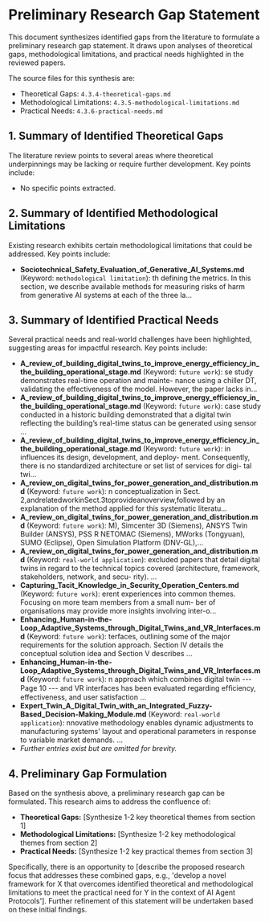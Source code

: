# Preliminary Research Gap Statement

This document synthesizes identified gaps from the literature to formulate a preliminary research gap statement. It draws upon analyses of theoretical gaps, methodological limitations, and practical needs highlighted in the reviewed papers.

The source files for this synthesis are:
- Theoretical Gaps: `4.3.4-theoretical-gaps.md`
- Methodological Limitations: `4.3.5-methodological-limitations.md`
- Practical Needs: `4.3.6-practical-needs.md`

## 1. Summary of Identified Theoretical Gaps
The literature review points to several areas where theoretical underpinnings may be lacking or require further development. Key points include:
- No specific points extracted.

## 2. Summary of Identified Methodological Limitations
Existing research exhibits certain methodological limitations that could be addressed. Key points include:
- **Sociotechnical_Safety_Evaluation_of_Generative_AI_Systems.md** (Keyword: `methodological limitation`): th defining the metrics. In this section, we describe available methods for measuring risks of harm from generative AI systems at each of the three la...

## 3. Summary of Identified Practical Needs
Several practical needs and real-world challenges have been highlighted, suggesting areas for impactful research. Key points include:
- **A_review_of_building_digital_twins_to_improve_energy_efficiency_in_the_building_operational_stage.md** (Keyword: `future work`): se study demonstrates real-time operation and mainte- nance using a chiller DT, validating the effectiveness of the model. However, the paper lacks in...
- **A_review_of_building_digital_twins_to_improve_energy_efficiency_in_the_building_operational_stage.md** (Keyword: `future work`): case study conducted in a historic building demonstrated that a digital twin reflecting the building’s real-time status can be generated using sensor ...
- **A_review_of_building_digital_twins_to_improve_energy_efficiency_in_the_building_operational_stage.md** (Keyword: `future work`): in influences its design, development, and deploy- ment. Consequently, there is no standardized architecture or set list of services for digi- tal twi...
- **A_review_on_digital_twins_for_power_generation_and_distribution.md** (Keyword: `future work`): n conceptualization in Sect. 2,andrelatedworkinSect.3toprovideanoverview,followed by an explanation of the method applied for this systematic literatu...
- **A_review_on_digital_twins_for_power_generation_and_distribution.md** (Keyword: `future work`): M), Simcenter 3D (Siemens), ANSYS Twin Builder (ANSYS), PSS R NETOMAC (Siemens), MWorks (Tongyuan), SUMO (Eclipse), Open Simulation Platform (DNV-GL),...
- **A_review_on_digital_twins_for_power_generation_and_distribution.md** (Keyword: `real-world application`): excluded papers that detail digital twins in regard to the technical topics covered (architecture, framework, stakeholders, network, and secu- rity). ...
- **Capturing_Tacit_Knowledge_in_Security_Operation_Centers.md** (Keyword: `future work`): erent experiences into common themes. Focusing on more team members from a small num- ber of organisations may provide more insights involving inter-o...
- **Enhancing_Human-in-the-Loop_Adaptive_Systems_through_Digital_Twins_and_VR_Interfaces.md** (Keyword: `future work`): terfaces, outlining some of the major requirements for the solution approach. Section IV details the conceptual solution idea and Section V describes ...
- **Enhancing_Human-in-the-Loop_Adaptive_Systems_through_Digital_Twins_and_VR_Interfaces.md** (Keyword: `future work`): n approach which combines digital twin --- Page 10 --- and VR interfaces has been evaluated regarding efﬁciency, effectiveness, and user satisfaction ...
- **Expert_Twin_A_Digital_Twin_with_an_Integrated_Fuzzy-Based_Decision-Making_Module.md** (Keyword: `real-world application`): nnovative methodology enables dynamic adjustments to manufacturing systems' layout and operational parameters in response to variable market demands. ...
- *Further entries exist but are omitted for brevity.*

## 4. Preliminary Gap Formulation
Based on the synthesis above, a preliminary research gap can be formulated. This research aims to address the confluence of:
- **Theoretical Gaps:** [Synthesize 1-2 key theoretical themes from section 1]
- **Methodological Limitations:** [Synthesize 1-2 key methodological themes from section 2]
- **Practical Needs:** [Synthesize 1-2 key practical themes from section 3]

Specifically, there is an opportunity to [describe the proposed research focus that addresses these combined gaps, e.g., 'develop a novel framework for X that overcomes identified theoretical and methodological limitations to meet the practical need for Y in the context of AI Agent Protocols']. Further refinement of this statement will be undertaken based on these initial findings.
